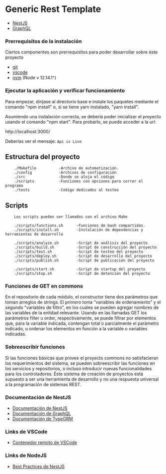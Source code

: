 # Generic Rest Template

- [NestJS](https://docs.nestjs.com/)
- [GraphQL](https://graphql.org/)

### Prerrequisitos de la instalación

Ciertos componentes son prerrequisitos para poder desarrollar sobre éste proyecto

- [git](https://git-scm.com/downloads)
- [vscode](https://code.visualstudio.com/download)
- [nvm](https://github.com/nvm-sh/nvm#installing-and-updating) (Node v 12.14.1^)

### Ejecutar la aplicación y verificar funcionamiento

Para empezar, diríjase al directorio base e instale los paquetes mediante el comando "npm install" o, si se tiene yarn instalado, "yarn install".

Asumiendo una instalación correcta, se debería poder inicializar el proyecto usando el comando "npm start". Para probarlo, se puede acceder a la url:

http://localhost:3000/

Deberías ver el mensaje:
```Api is Live```

## Estructura del proyecto

```
    ./Makefile          -Archivo de automatización.
    ./config            -Archivos de configuración
    ./src               -Donde se aloja el código
    ./scripts           -Funciones con opciones para correr el programa
    ./tests             -Código dedicados al testeo
```


## Scripts

```
    Los scripts pueden ser llamados con el archivo Make

    ./scripts/functions.sh      -Funciones de bash compartidas.
    ./scripts/install.sh        -Instalación de dependencias y herramientas de desarrollo

    ./scripts/analyze.sh        -Script de análisis del proyecto
    ./scripts/build.sh          -Script de construcción del proyecto
    ./scripts/test.sh           -Script de testeo del proyecto
    ./scripts/deploy.sh         -Script de desarrollo del proyecto
    ./scripts/publish.sh        -Script de publicación del proyecto

    ./scripts/start.sh          -Script de startup del proyecto
    ./scripts/stop.sh           -Script de detención del proyecto

```

### Funciones de GET en commons

En el repositorio de cada módulo, el constructor tiene dos parámetros que toman arreglos de strings. El primero toma "variables de ordenamiento" y el segundo "variables de filtro", en los cuales se pueden agregar nombres de las variables de la entidad relevante. Usando en las llamadas GET los parámetros filter u order, respectivamente, se puede filtrar por elementos que, para la variable indicada, contengan total o parcialmente el parámetro indicado, u ordenar los elementos en función a la variable o variables indicadas.

### Sobreescribir funciones

Si las funciones básicas que provee el proyecto commons no satisfacieran los requerimientos del sistema, se pueden sobreescribir las funciones en los servicios y repositorios, o incluso introducir nuevas funcionalidades para los controladores. Éste sistema de creación de proyectos está supuesto a ser una herramienta de desarrollo y no una respuesta universal a la programación de sistemas REST.

### Documentación de NestJS

- [Documentación de NestJS](https://docs.nestjs.com/)
- [Documentación de GraphQL](https://docs.nestjs.com/graphql/quick-start)
- [Documentación de TypeORM](https://docs.nestjs.com/recipes/sql-typeorm)

### Links de VSCode

- [Contenedor remoto de VSCode](https://code.visualstudio.com/docs/remote/containers)

### Links de NodeJS

- [Best Practices de NestJS](https://github.com/nodejs/docker-node/blob/master/docs/BestPractices.md)